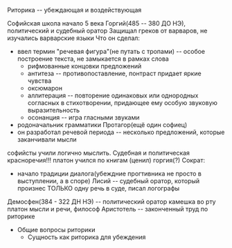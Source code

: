 Риторика -- убеждающая и воздействующая

Софийская школа начало 5 века
Горгий(485 -- 380 ДО НЭ), политический и судебный оратор
Защищал греков от варваров, не изучались варварские языки
Что он сделал:
* ввел термин "речевая фигура"(не путать с тропами) -- особое построение текста, не замыкается в рамках слова
  * рифмованные концовки предложений
  * антитеза -- противопоставление, понтраст придает яркие чувства
  * оксюмарон
  * аллитерация -- повторение одинаковых или однородных согласных в стихотворении, придающее ему особую звуковую выразительность
  * осонанция -- игра гласными звуками
* родоначальник грамматики
Протагор(ещё один софиец)
* он разработал речевой периода -- несколько предложений, которые заканчивали мысли

софийсты учили логично мыслить. Судебная и политическая красноречия!!!
платон учился по книгам (ценил) горгия(?)
Сократ:
* начало традиции диалога(убеждние прогтивника не просто в выступлении, а в споре)
Лисий -- судебный оратор, который произнес ТОЛЬКО одну речь в суде, писал логографы

Демосфен(384 - 322 ДН НЭ) -- политический оратор
камешка во рту
платон мысли и речи, философ
Аристотель -- законченный труд по риторике
* Общие вопросы риторики
  * Сущность как риторика для убеждения
